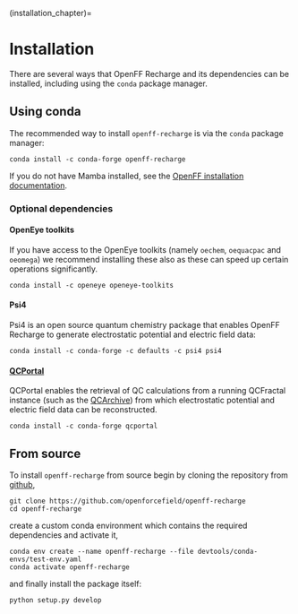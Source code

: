 (installation_chapter)=
# Installation

There are several ways that OpenFF Recharge and its dependencies can be installed, including using the `conda`
package manager.

## Using conda

The recommended way to install `openff-recharge` is via the `conda` package manager:

```shell
conda install -c conda-forge openff-recharge
```

If you do not have Mamba installed, see the [OpenFF installation documentation](openff.docs:install).

### Optional dependencies

#### OpenEye toolkits

If you have access to the OpenEye toolkits (namely `oechem`, `oequacpac` and `oeomega`) we recommend installing
these also as these can speed up certain operations significantly.

```shell
conda install -c openeye openeye-toolkits
```

#### Psi4

Psi4 is an open source quantum chemistry package that enables OpenFF Recharge to generate electrostatic potential and
electric field data:

```shell
conda install -c conda-forge -c defaults -c psi4 psi4
```

#### [QCPortal](https://github.com/MolSSI/QCPortal)

QCPortal enables the retrieval of QC calculations from a running QCFractal instance (such as the
[QCArchive](https://qcarchive.molssi.org/)) from which electrostatic potential and electric field data can be
reconstructed.

```shell
conda install -c conda-forge qcportal
```

## From source

To install `openff-recharge` from source begin by cloning the repository from
[github](https://github.com/openforcefield/openff-recharge),

```shell
git clone https://github.com/openforcefield/openff-recharge
cd openff-recharge
```

create a custom conda environment which contains the required dependencies and activate it,

```shell
conda env create --name openff-recharge --file devtools/conda-envs/test-env.yaml
conda activate openff-recharge
```
and finally install the package itself:

```shell
python setup.py develop
```
